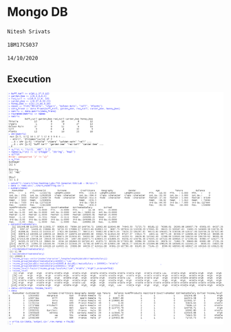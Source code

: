 # Mongo DB

`Nitesh Srivats`

`1BM17CS037`

`14/10/2020`

## Execution

![Execution](images/execution.png)
